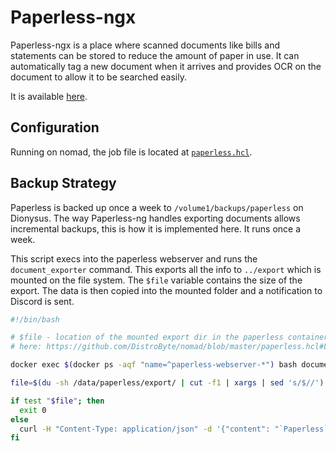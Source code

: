 # Paperless-ngx

Paperless-ngx is a place where scanned documents like bills and statements can be stored to reduce the amount of paper
in use. It can automatically tag a new document when it arrives and provides OCR on the document to allow it to be
searched easily.

It is available [here](https://paperless.dbyte.xyz).

## Configuration

Running on nomad, the job file is located at [`paperless.hcl`](https://github.com/DistroByte/nomad/blob/master/paperless.hcl).

## Backup Strategy

Paperless is backed up once a week to `/volume1/backups/paperless` on Dionysus. The way Paperless-ng handles exporting
documents allows incremental backups, this is how it is implemented here. It runs once a week.

This script execs into the paperless webserver and runs the `document_exporter` command. This exports all the info to
`../export` which is mounted on the file system. The `$file` variable contains the size of the export. The data is then
copied into the mounted folder and a notification to Discord is sent.

```bash
#!/bin/bash

# $file - location of the mounted export dir in the paperless container - see
# here: https://github.com/DistroByte/nomad/blob/master/paperless.hcl#L54

docker exec $(docker ps -aqf "name=^paperless-webserver-*") bash document_exporter ../export

file=$(du -sh /data/paperless/export/ | cut -f1 | xargs | sed 's/$//')

if test "$file"; then
  exit 0
else
  curl -H "Content-Type: application/json" -d '{"content": "`Paperless` backup has just **FAILED**\nFile size: `'"$file"'`\nDate: `'"$(TZ=Europe/Dublin date)"'`"}' https://canary.discord.com/api/webhooks/$webhook_url
fi
```
